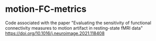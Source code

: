 # motion-FC-metrics
Code associated with the paper "Evaluating the sensitivity of functional connectivity measures to motion artifact in resting-state fMRI data"
https://doi.org/10.1016/j.neuroimage.2021.118408
